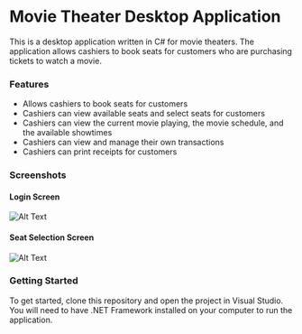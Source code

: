 # Movie Theater Desktop Application
This is a desktop application written in C# for movie theaters. The application allows cashiers to book seats for customers who are purchasing tickets to watch a movie.

### Features
- Allows cashiers to book seats for customers
- Cashiers can view available seats and select seats for customers
- Cashiers can view the current movie playing, the movie schedule, and the available showtimes
- Cashiers can view and manage their own transactions
- Cashiers can print receipts for customers

### Screenshots
#### Login Screen
![Alt Text]("https://github.com/ISampathI/movie-theater-app/blob/master/Screenshots/img1.png?raw=true")

#### Seat Selection Screen
![Alt Text]("https://github.com/ISampathI/movie-theater-app/blob/master/Screenshots/img3.png?raw=true")

### Getting Started
To get started, clone this repository and open the project in Visual Studio. You will need to have .NET Framework installed on your computer to run the application.
